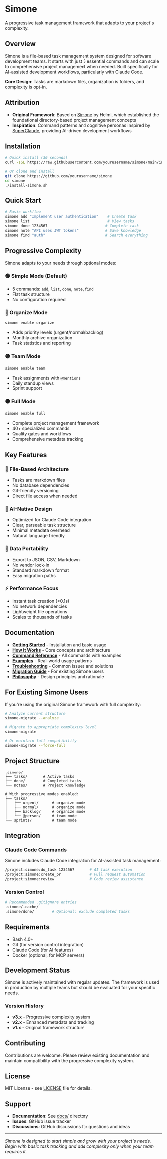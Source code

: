 # Simone

A progressive task management framework that adapts to your project's complexity.

## Overview

Simone is a file-based task management system designed for software development teams. It starts with just 5 essential commands and can scale to comprehensive project management when needed. Built specifically for AI-assisted development workflows, particularly with Claude Code.

**Core Design**: Tasks are markdown files, organization is folders, and complexity is opt-in.

## Attribution

- **Original Framework**: Based on [Simone](https://github.com/helmi/simone) by Helmi, which established the foundational directory-based project management concepts
- **Inspiration**: Command patterns and cognitive personas inspired by [SuperClaude](https://github.com/NomenAK/SuperClaude), providing AI-driven development workflows

## Installation

```bash
# Quick install (30 seconds)
curl -sSL https://raw.githubusercontent.com/yourusername/simone/main/install-simone.sh | bash

# Or clone and install
git clone https://github.com/yourusername/simone
cd simone
./install-simone.sh
```

## Quick Start

```bash
# Basic workflow
simone add "Implement user authentication"    # Create task
simone list                                   # View tasks
simone done 1234567                          # Complete task
simone note "API uses JWT tokens"            # Save knowledge
simone find "auth"                           # Search everything
```

## Progressive Complexity

Simone adapts to your needs through optional modes:

### 🟢 Simple Mode (Default)
- 5 commands: `add`, `list`, `done`, `note`, `find`
- Flat task structure
- No configuration required

### 🔵 Organize Mode
```bash
simone enable organize
```
- Adds priority levels (urgent/normal/backlog)
- Monthly archive organization
- Task statistics and reporting

### 🟣 Team Mode
```bash
simone enable team
```
- Task assignments with `@mentions`
- Daily standup views
- Sprint support

### ⚫ Full Mode
```bash
simone enable full
```
- Complete project management framework
- 40+ specialized commands
- Quality gates and workflows
- Comprehensive metadata tracking

## Key Features

### 📁 File-Based Architecture
- Tasks are markdown files
- No database dependencies
- Git-friendly versioning
- Direct file access when needed

### 🤖 AI-Native Design
- Optimized for Claude Code integration
- Clear, parseable task structure
- Minimal metadata overhead
- Natural language friendly

### 🔄 Data Portability
- Export to JSON, CSV, Markdown
- No vendor lock-in
- Standard markdown format
- Easy migration paths

### ⚡ Performance Focus
- Instant task creation (<0.1s)
- No network dependencies
- Lightweight file operations
- Scales to thousands of tasks

## Documentation

- **[Getting Started](docs/README.md)** - Installation and basic usage
- **[How It Works](docs/HOW-IT-WORKS.md)** - Core concepts and architecture
- **[Command Reference](docs/COMMANDS.md)** - All commands with examples
- **[Examples](docs/EXAMPLES.md)** - Real-world usage patterns
- **[Troubleshooting](docs/TROUBLESHOOTING.md)** - Common issues and solutions
- **[Migration Guide](docs/MIGRATION-GUIDE.md)** - For existing Simone users
- **[Philosophy](docs/PHILOSOPHY.md)** - Design principles and rationale

## For Existing Simone Users

If you're using the original Simone framework with full complexity:

```bash
# Analyze current structure
simone-migrate --analyze

# Migrate to appropriate complexity level
simone-migrate

# Or maintain full compatibility
simone-migrate --force-full
```

## Project Structure

```
.simone/
├── tasks/       # Active tasks
├── done/        # Completed tasks
└── notes/       # Project knowledge

# With progressive modes enabled:
├── tasks/
│   ├── urgent/      # organize mode
│   ├── normal/      # organize mode
│   ├── backlog/     # organize mode
│   └── @person/     # team mode
└── sprints/         # team mode
```

## Integration

### Claude Code Commands
Simone includes Claude Code integration for AI-assisted task management:

```bash
/project:simone:do_task 1234567       # AI task execution
/project:simone:create_pr             # Pull request automation
/project:simone:review                # Code review assistance
```

### Version Control
```bash
# Recommended .gitignore entries
.simone/.cache/
.simone/done/        # Optional: exclude completed tasks
```

## Requirements

- Bash 4.0+
- Git (for version control integration)
- Claude Code (for AI features)
- Docker (optional, for MCP servers)

## Development Status

Simone is actively maintained with regular updates. The framework is used in production by multiple teams but should be evaluated for your specific needs.

### Version History
- **v3.x** - Progressive complexity system
- **v2.x** - Enhanced metadata and tracking
- **v1.x** - Original framework structure

## Contributing

Contributions are welcome. Please review existing documentation and maintain compatibility with the progressive complexity system.

## License

MIT License - see [LICENSE](LICENSE) file for details.

## Support

- **Documentation**: See [docs/](docs/) directory
- **Issues**: GitHub issue tracker
- **Discussions**: GitHub discussions for questions and ideas

---

*Simone is designed to start simple and grow with your project's needs. Begin with basic task tracking and add complexity only when your team requires it.*